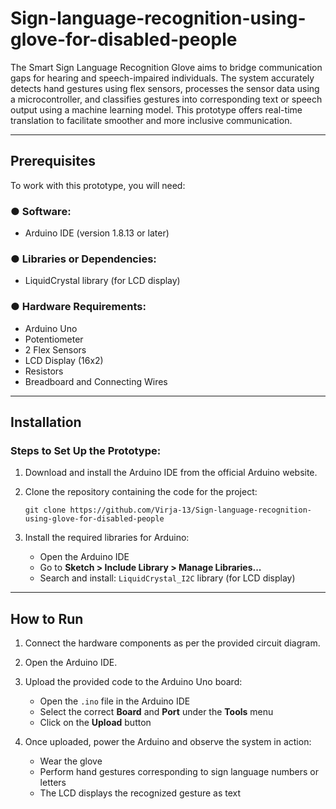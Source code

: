 # Sign-language-recognition-using-glove-for-disabled-people

The Smart Sign Language Recognition Glove aims to bridge communication gaps for hearing and speech-impaired individuals. The system accurately detects hand gestures using flex sensors, processes the sensor data using a microcontroller, and classifies gestures into corresponding text or speech output using a machine learning model. This prototype offers real-time translation to facilitate smoother and more inclusive communication.

---

## **Prerequisites**

To work with this prototype, you will need:

### ● Software:
- Arduino IDE (version 1.8.13 or later)

### ● Libraries or Dependencies:
- LiquidCrystal library (for LCD display)

### ● Hardware Requirements:
- Arduino Uno  
- Potentiometer  
- 2 Flex Sensors  
- LCD Display (16x2)  
- Resistors  
- Breadboard and Connecting Wires

---

## **Installation**

### **Steps to Set Up the Prototype:**
1. Download and install the Arduino IDE from the official Arduino website.  
2. Clone the repository containing the code for the project:

    ```
    git clone https://github.com/Virja-13/Sign-language-recognition-using-glove-for-disabled-people
    ```

3. Install the required libraries for Arduino:
   - Open the Arduino IDE  
   - Go to **Sketch > Include Library > Manage Libraries...**  
   - Search and install: `LiquidCrystal_I2C` library (for LCD display)

---

## **How to Run**

1. Connect the hardware components as per the provided circuit diagram.  
2. Open the Arduino IDE.  
3. Upload the provided code to the Arduino Uno board:
   - Open the `.ino` file in the Arduino IDE  
   - Select the correct **Board** and **Port** under the **Tools** menu  
   - Click on the **Upload** button  

4. Once uploaded, power the Arduino and observe the system in action:
   - Wear the glove  
   - Perform hand gestures corresponding to sign language numbers or letters  
   - The LCD displays the recognized gesture as text  
